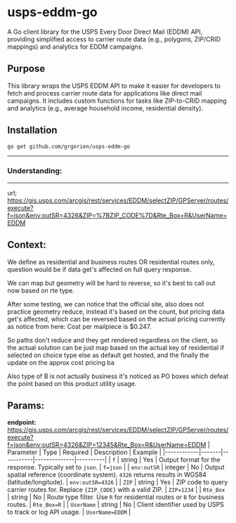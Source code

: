 # usps-eddm-go

A Go client library for the USPS Every Door Direct Mail (EDDM) API, providing simplified access to carrier route data (e.g., polygons, ZIP/CRID mappings) and analytics for EDDM campaigns.

## Purpose
This library wraps the USPS EDDM API[](https://gis.usps.com/) to make it easier for developers to fetch and process carrier route data for applications like direct mail campaigns. It includes custom functions for tasks like ZIP-to-CRID mapping and analytics (e.g., average household income, residential density).

## Installation
```bash
go get github.com/grgorien/usps-eddm-go
```

--------------------------------------------
### Understanding:
--------------------------------------------
url; https://gis.usps.com/arcgis/rest/services/EDDM/selectZIP/GPServer/routes/execute?f=json&env:outSR=4326&ZIP=%7BZIP_CODE%7D&Rte_Box=R&UserName=EDDM

## Context:

We define as residential and business routes OR residential routes only, question would be if data get's affected on full query response.

We can map but geometry will be hard to reverse, so it's best to call out now based on rte type.

After some testing, we can notice that the official site, also does not practice geometry reduce, instead it's based on the count, but pricing data get's affected, which can be reversed based on the actual pricing currently as notice from here: Cost per mailpiece is $0.247.

So paths don't reduce and they get rendered regardless on the client, so the actual solution can be just map based on the actual key of residential if selected on choice type else as default get hosted, and the finally the update on the approx cost pricing ba

Also type of B is not actually business it's noticed as PO boxes which defeat the point based on this product utility usage.

## Params:

**endpoint:** https://gis.usps.com/arcgis/rest/services/EDDM/selectZIP/GPServer/routes/execute?f=json&env:outSR=4326&ZIP=12345&Rte_Box=R&UserName=EDDM
| Parameter | Type | Required | Description | Example |
|------------|-------|-----------|--------------|----------|
| `f` | string | Yes | Output format for the response. Typically set to `json`. | `f=json` |
| `env:outSR` | integer | No | Output spatial reference (coordinate system). `4326` returns results in WGS84 (latitude/longitude). | `env:outSR=4326` |
| `ZIP` | string | Yes | ZIP code to query carrier routes for. Replace `{ZIP_CODE}` with a valid ZIP. | `ZIP=1234` |
| `Rte_Box` | string | No | Route type filter. Use `R` for residential routes or `B` for business routes. | `Rte_Box=R` |
| `UserName` | string | No | Client identifier used by USPS to track or log API usage. | `UserName=EDDM` |
